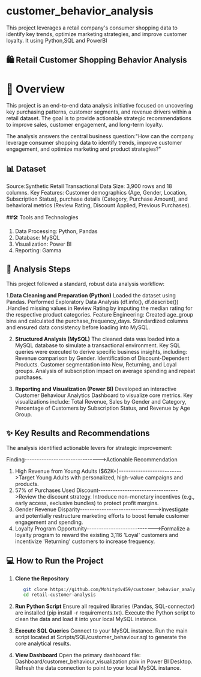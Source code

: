# customer_behavior_analysis
This project leverages a retail company's consumer shopping data to identify key trends, optimize marketing strategies, and improve customer loyalty. It using Python,SQL and PowerBI


## 🛍️ Retail Customer Shopping Behavior Analysis

# 🌟 Overview
This project is an end-to-end data analysis initiative focused on uncovering key purchasing patterns, customer segments, and revenue drivers within a retail dataset. The goal is to provide actionable strategic recommendations to improve sales, customer engagement, and long-term loyalty.

The analysis answers the central business question:"How can the company leverage consumer shopping data to identify trends, improve customer engagement, and optimize marketing and product strategies?"

## 📊 Dataset

Source:Synthetic Retail Transactional Data
Size: 3,900 rows and 18 columns.
Key Features: Customer demographics (Age, Gender, Location, Subscription Status), purchase details (Category, Purchase Amount), and behavioral metrics (Review Rating, Discount Applied, Previous Purchases).

##🛠️ Tools and Technologies
1. Data Processing:
   Python, Pandas
2. Database:
   MySQL
3. Visualization:
   Power BI
4. Reporting:
   Gamma
   
## 🚀 Analysis Steps

This project followed a standard, robust data analysis workflow:

1.**Data Cleaning and Preparation (Python)**
   Loaded the dataset using Pandas.
   Performed Exploratory Data Analysis (df.info(), df.describe())
   .Handled missing values in Review Rating by imputing the median rating for the respective product categories.
   Feature Engineering: Created age_group bins and calculated the purchase_frequency_days.
   Standardized columns and ensured data consistency before loading into MySQL.
   
2. **Structured Analysis (MySQL)**
   The cleaned data was loaded into a MySQL database to simulate a transactional environment. Key SQL queries were executed to derive specific business insights,
   including:
   Revenue comparison by Gender.
   Identification of Discount-Dependent Products.
   Customer segmentation into New, Returning, and Loyal groups.
   Analysis of subscription impact on average spending and repeat purchases.
   
3. **Reporting and Visualization (Power BI)**
   Developed an interactive Customer Behaviour Analytics Dashboard to visualize core metrics.
   Key visualizations include: Total Revenue, Sales by Gender and Category, Percentage of Customers by Subscription Status, and Revenue by Age Group.

## ✨ Key Results and Recommendations

The analysis identified actionable levers for strategic improvement:

Finding------------------------------->Actionable Recommendation
1. High Revenue from Young Adults ($62K+)-------------------------->Target Young Adults with personalized, high-value campaigns and products.
2. 57% of Purchases Used Discount--------------------------------->Review the discount strategy. Introduce non-monetary incentives (e.g., early access, exclusive bundles) to protect profit margins.
3. Gender Revenue Disparity------------------------------->Investigate and potentially restructure marketing efforts to boost female customer engagement and spending.
4. Loyalty Program Opportunity---------------------------->Formalize a loyalty program to reward the existing 3,116 'Loyal' customers and incentivize 'Returning' customers to increase frequency.
  
  
## 💻 How to Run the Project

1. **Clone the Repository**
   ```bash
      git clone https://github.com/Mohitydv459/customer_behavior_analysis.git
      cd retail-customer-analysis
   ```
   
2. **Run Python Script**
   Ensure all required libraries (Pandas, SQL-connector) are installed (pip install -r requirements.txt).
   Execute the Python script to clean the data and load it into your local MySQL instance.
   
3. **Execute SQL Queries**
   Connect to your MySQL instance.
   Run the main script located at Scripts/SQL/customer_behaviour.sql to generate the core analytical results.
   
4. **View Dashboard**
   Open the primary dashboard file: Dashboard/customer_behaviour_visualization.pbix in Power BI Desktop.
   Refresh the data connection to point to your local MySQL instance.

